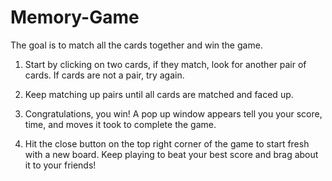 # Memory-Game
   The goal is to match all the cards together and win the game.
1. Start by clicking on two cards, if they match, look for another pair of cards. If cards are not a pair, try again.

2. Keep matching up pairs until all cards are matched and faced up.

3. Congratulations, you win! A pop up window appears tell you your score, time, and moves it took to complete the game.

4. Hit the close button on the top right corner of the game to start fresh with a new board. Keep playing to beat your best score and brag about it to your friends!
